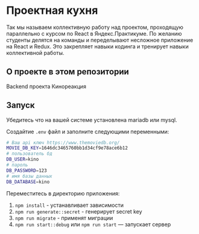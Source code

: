 # Проектная кухня

Так мы называем коллективную работу над проектом, проходящую параллельно с курсом по React в Яндекс.Практикуме. По желанию студенты делятся на команды и переделывают несложное приложение на React и Redux. Это закрепляет навыки кодинга и тренирует навыки коллективной работы.

## О проекте в этом репозитории

Backend проекта Кинореакция

## Запуск

Убедитесь что на вашей системе установлена mariadb или mysql.<br/>

Создайтие `.env` файл и заполните следующими переменными:

```sh
# Ваш api ключ https://www.themoviedb.org/
MOVIE_DB_KEY=1646dc3465760bb1d34cf9e78ace6b12
# пользователь бд
DB_USER=kino
# пароль
DB_PASSWORD=123
# имя базы данных
DB_DATABASE=kino
```

Переместитесь в директорию приложения:
1. `npm install` - устанавливает зависимости 
2. `npm run generate::secret` - генерирует secret key
3. `npm run migrate` - применят миграции
4. `npm run start::debug` или `npm run start` — запускает сервер
